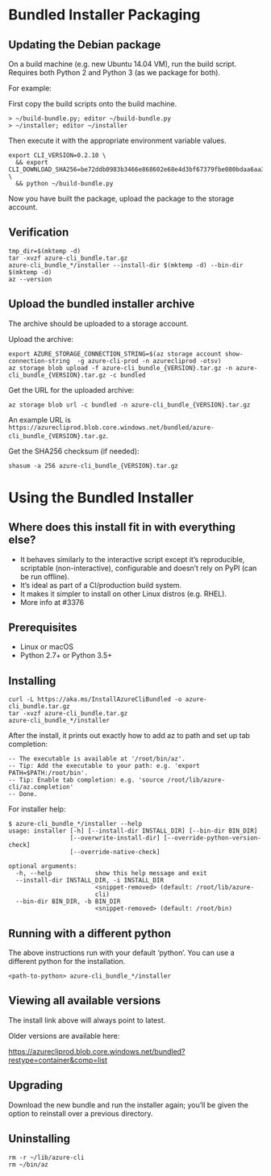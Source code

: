 Bundled Installer Packaging
===========================


Updating the Debian package
---------------------------

On a build machine (e.g. new Ubuntu 14.04 VM), run the build script.
Requires both Python 2 and Python 3 (as we package for both).

For example:

First copy the build scripts onto the build machine.
```
> ~/build-bundle.py; editor ~/build-bundle.py
> ~/installer; editor ~/installer
```

Then execute it with the appropriate environment variable values.
```
export CLI_VERSION=0.2.10 \
  && export CLI_DOWNLOAD_SHA256=be72ddb0983b3466e868602e68e4d3bf67379fbe080bdaa6aa321c03f9bcce48 \
  && python ~/build-bundle.py
```

Now you have built the package, upload the package to the storage account.


Verification
------------

```
tmp_dir=$(mktemp -d)
tar -xvzf azure-cli_bundle.tar.gz
azure-cli_bundle_*/installer --install-dir $(mktemp -d) --bin-dir $(mktemp -d)
az --version
```

Upload the bundled installer archive
------------------------------------

The archive should be uploaded to a storage account.

Upload the archive:
```
export AZURE_STORAGE_CONNECTION_STRING=$(az storage account show-connection-string  -g azure-cli-prod -n azurecliprod -otsv)
az storage blob upload -f azure-cli_bundle_{VERSION}.tar.gz -n azure-cli_bundle_{VERSION}.tar.gz -c bundled
```

Get the URL for the uploaded archive:
```
az storage blob url -c bundled -n azure-cli_bundle_{VERSION}.tar.gz
```

An example URL is `https://azurecliprod.blob.core.windows.net/bundled/azure-cli_bundle_{VERSION}.tar.gz`.

Get the SHA256 checksum (if needed):
```
shasum -a 256 azure-cli_bundle_{VERSION}.tar.gz
```

Using the Bundled Installer
===========================
Where does this install fit in with everything else?
----------------------------------------------------
- It behaves similarly to the interactive script except it’s reproducible, scriptable (non-interactive), configurable and doesn’t rely on PyPI (can be run offline).
- It’s ideal as part of a CI/production build system.
- It makes it simpler to install on other Linux distros (e.g. RHEL).
- More info at #3376
 
Prerequisites
-------------
- Linux or macOS
- Python 2.7+ or Python 3.5+
 
Installing
----------
```
curl -L https://aka.ms/InstallAzureCliBundled -o azure-cli_bundle.tar.gz
tar -xvzf azure-cli_bundle.tar.gz
azure-cli_bundle_*/installer
```

After the install, it prints out exactly how to add az to path and set up tab completion:
```
-- The executable is available at '/root/bin/az'.
-- Tip: Add the executable to your path: e.g. 'export PATH=$PATH:/root/bin'.
-- Tip: Enable tab completion: e.g. 'source /root/lib/azure-cli/az.completion'
-- Done.
 ```

For installer help:
```
$ azure-cli_bundle_*/installer --help
usage: installer [-h] [--install-dir INSTALL_DIR] [--bin-dir BIN_DIR]
                 [--overwrite-install-dir] [--override-python-version-check]
                 [--override-native-check]
 
optional arguments:
  -h, --help            show this help message and exit
  --install-dir INSTALL_DIR, -i INSTALL_DIR
                        <snippet-removed> (default: /root/lib/azure-
                        cli)
  --bin-dir BIN_DIR, -b BIN_DIR
                        <snippet-removed> (default: /root/bin)
```

Running with a different python
-------------------------------
The above instructions run with your default ‘python’. You can use a different python for the installation.
```
<path-to-python> azure-cli_bundle_*/installer
```
 
Viewing all available versions
------------------------------
The install link above will always point to latest.

Older versions are available here:

https://azurecliprod.blob.core.windows.net/bundled?restype=container&comp=list
 
Upgrading
---------
Download the new bundle and run the installer again; you’ll be given the option to reinstall over a previous directory.
 
Uninstalling
------------
```
rm -r ~/lib/azure-cli
rm ~/bin/az
```
